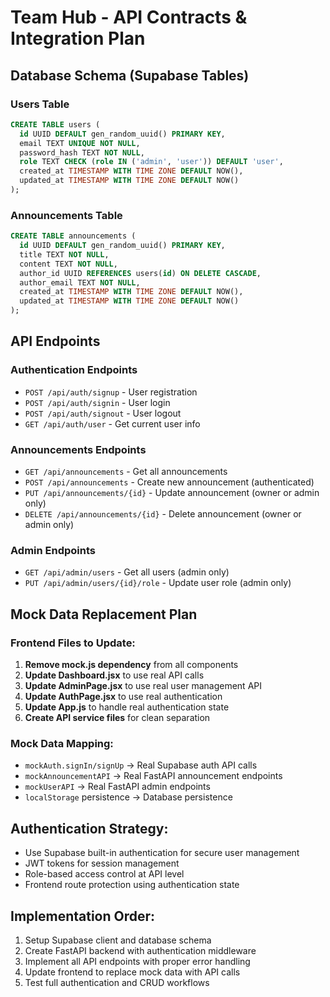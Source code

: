# Team Hub - API Contracts & Integration Plan

## Database Schema (Supabase Tables)

### Users Table
```sql
CREATE TABLE users (
  id UUID DEFAULT gen_random_uuid() PRIMARY KEY,
  email TEXT UNIQUE NOT NULL,
  password_hash TEXT NOT NULL,
  role TEXT CHECK (role IN ('admin', 'user')) DEFAULT 'user',
  created_at TIMESTAMP WITH TIME ZONE DEFAULT NOW(),
  updated_at TIMESTAMP WITH TIME ZONE DEFAULT NOW()
);
```

### Announcements Table
```sql
CREATE TABLE announcements (
  id UUID DEFAULT gen_random_uuid() PRIMARY KEY,
  title TEXT NOT NULL,
  content TEXT NOT NULL,
  author_id UUID REFERENCES users(id) ON DELETE CASCADE,
  author_email TEXT NOT NULL,
  created_at TIMESTAMP WITH TIME ZONE DEFAULT NOW(),
  updated_at TIMESTAMP WITH TIME ZONE DEFAULT NOW()
);
```

## API Endpoints

### Authentication Endpoints
- `POST /api/auth/signup` - User registration
- `POST /api/auth/signin` - User login
- `POST /api/auth/signout` - User logout
- `GET /api/auth/user` - Get current user info

### Announcements Endpoints
- `GET /api/announcements` - Get all announcements
- `POST /api/announcements` - Create new announcement (authenticated)
- `PUT /api/announcements/{id}` - Update announcement (owner or admin only)
- `DELETE /api/announcements/{id}` - Delete announcement (owner or admin only)

### Admin Endpoints
- `GET /api/admin/users` - Get all users (admin only)
- `PUT /api/admin/users/{id}/role` - Update user role (admin only)

## Mock Data Replacement Plan

### Frontend Files to Update:
1. **Remove mock.js dependency** from all components
2. **Update Dashboard.jsx** to use real API calls
3. **Update AdminPage.jsx** to use real user management API
4. **Update AuthPage.jsx** to use real authentication
5. **Update App.js** to handle real authentication state
6. **Create API service files** for clean separation

### Mock Data Mapping:
- `mockAuth.signIn/signUp` → Real Supabase auth API calls
- `mockAnnouncementAPI` → Real FastAPI announcement endpoints
- `mockUserAPI` → Real FastAPI admin endpoints
- `localStorage` persistence → Database persistence

## Authentication Strategy:
- Use Supabase built-in authentication for secure user management
- JWT tokens for session management
- Role-based access control at API level
- Frontend route protection using authentication state

## Implementation Order:
1. Setup Supabase client and database schema
2. Create FastAPI backend with authentication middleware
3. Implement all API endpoints with proper error handling
4. Update frontend to replace mock data with API calls
5. Test full authentication and CRUD workflows